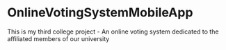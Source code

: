 # OnlineVotingSystemMobileApp
This is my third college project - An online voting system dedicated to the affiliated members of our university
